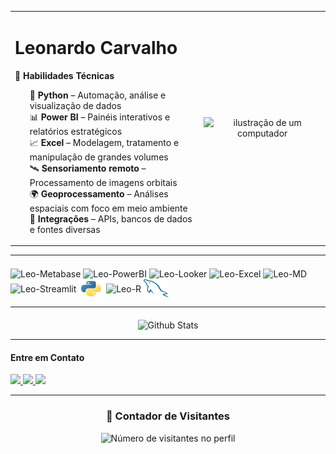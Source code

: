 <!-- Imagem e texto lado a lado -->
<table>
  <tr>
    <td valign="top" width="60%">
      <h1>Leonardo Carvalho</h1>
      <p><strong>🧠 Habilidades Técnicas</strong></p>
      <ul>
         🐍 <strong>Python</strong> – Automação, análise e visualização de dados <br>
         📊 <strong>Power BI</strong> – Painéis interativos e relatórios estratégicos <br>
         📈 <strong>Excel</strong> – Modelagem, tratamento e manipulação de grandes volumes <br>
         🛰️ <strong>Sensoriamento remoto</strong> – Processamento de imagens orbitais <br>
         🌍 <strong>Geoprocessamento</strong> – Análises espaciais com foco em meio ambiente <br>
         🔌 <strong>Integrações</strong> – APIs, bancos de dados e fontes diversas <br>
      </ul>
    </td>
    <td align="center" width="40%">
      <img 
        src="https://raw.githubusercontent.com/MicaelliMedeiros/micaellimedeiros/master/image/computer-illustration.png" 
        alt="ilustração de um computador" 
        width="250"
      />
    </td>
  </tr>
</table>

---

####  
<div style="display: inline_block">
  <img align="center" alt="Leo-Metabase" height="30" width="40" src="https://seeklogo.com/images/M/metabase-logo-37B674BDBD-seeklogo.com.png">
  <img align="center" alt="Leo-PowerBI" height="30" width="40" src="https://cdn.worldvectorlogo.com/logos/power-bi-1.svg">
  <img align="center" alt="Leo-Looker" height="30" width="40" src="https://cdn.worldvectorlogo.com/logos/looker.svg">
  <img align="center" alt="Leo-Excel" height="30" width="40" src="https://cdn.worldvectorlogo.com/logos/microsoft-excel-2013.svg">
  <img align="center" alt="Leo-MD" height="30" width="40" src="https://cdn.jsdelivr.net/gh/devicons/devicon/icons/markdown/markdown-original.svg">
  <img align="center" alt="Leo-Streamlit" height="30" width="40" src="https://streamlit.io/images/brand/streamlit-logo-sec">
  <img align="center" alt="Leo-Python" height="30" width="40" src="https://raw.githubusercontent.com/devicons/devicon/master/icons/python/python-original.svg">
  <img align="center" alt="Leo-R" height="30" width="40" src="https://cdn.jsdelivr.net/gh/devicons/devicon/icons/rstudio/rstudio-original.svg">
  <img align="center" alt="Leo-MySQL" height="30" width="40" src="https://raw.githubusercontent.com/devicons/devicon/master/icons/mysql/mysql-original.svg">
  
</div>

---

#### 

<div align="center">
  <img src="https://github-readme-stats.vercel.app/api/top-langs/?username=l3omc&theme=dark&hide_border=false&include_all_commits=true&count_private=true&layout=compact" alt="Github Stats" />
  </div>

<!--
<div align = "left">
<a href="https://github.com/l3omc" title="Perfil">
  <img height="180em" src="https://github-readme-stats.vercel.app/api?username=l3omc&theme=dracula&show_icons=true" />
</a>
</div>  -->



---

####  Entre em Contato
<a href="https://instagram.com/leeo.carvalho" target="_blank">
    <img src="https://img.shields.io/badge/-Instagram-%23E4405F?style=for-the-badge&logo=instagram&logoColor=white" target="_blank">
  </a>
  <a href="mailto:leocarva95@gmail.com">
    <img src="https://img.shields.io/badge/-Gmail-%23333?style=for-the-badge&logo=gmail&logoColor=white" target="_blank">
  </a>
  <a href="https://www.linkedin.com/in/l3omc/" target="_blank">
    <img src="https://img.shields.io/badge/-LinkedIn-%230077B5?style=for-the-badge&logo=linkedin&logoColor=white" target="_blank">
  </a>
</div>

---

<div align="center">
  <h3><b>📍 Contador de Visitantes</b></h3>
  <img src="https://profile-counter.glitch.me/l3omc/count.svg" alt="Número de visitantes no perfil" />
</div>
